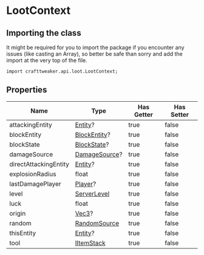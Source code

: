 # LootContext

## Importing the class

It might be required for you to import the package if you encounter any issues (like casting an Array), so better be safe than sorry and add the import at the very top of the file.
```zenscript
import crafttweaker.api.loot.LootContext;
```


## Properties

|         Name          |                          Type                           | Has Getter | Has Setter |
|-----------------------|---------------------------------------------------------|------------|------------|
| attackingEntity       | [Entity](/vanilla/api/entity/Entity)?                   | true       | false      |
| blockEntity           | [BlockEntity](/vanilla/api/block/entity/BlockEntity)?   | true       | false      |
| blockState            | [BlockState](/vanilla/api/block/BlockState)?            | true       | false      |
| damageSource          | [DamageSource](/vanilla/api/world/damage/DamageSource)? | true       | false      |
| directAttackingEntity | [Entity](/vanilla/api/entity/Entity)?                   | true       | false      |
| explosionRadius       | float                                                   | true       | false      |
| lastDamagePlayer      | [Player](/vanilla/api/entity/type/player/Player)?       | true       | false      |
| level                 | [ServerLevel](/vanilla/api/world/ServerLevel)           | true       | false      |
| luck                  | float                                                   | true       | false      |
| origin                | [Vec3](/vanilla/api/util/math/Vec3)?                    | true       | false      |
| random                | [RandomSource](/vanilla/api/util/math/RandomSource)     | true       | false      |
| thisEntity            | [Entity](/vanilla/api/entity/Entity)?                   | true       | false      |
| tool                  | [IItemStack](/vanilla/api/item/IItemStack)              | true       | false      |


